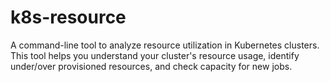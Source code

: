 # k8s-resource
A command-line tool to analyze resource utilization in Kubernetes clusters. This tool helps you understand your cluster's resource usage, identify under/over provisioned resources, and check capacity for new jobs.

